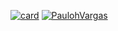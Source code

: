 [![card](https://github-readme-stats.vercel.app/api?username=PaulohVargas&theme=dark&show_icons=true)](https://github.com/PaulohVargas/)
[![PaulohVargas](https://github-readme-stats.vercel.app/api/top-langs/?username=PaulohVargas&hide=html&layout=compact&theme=dark)](https://github.com/PaulohVargas/)
